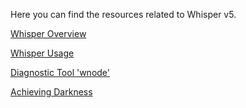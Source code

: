 Here you can find the resources related to Whisper v5.

[Whisper Overview](https://github.com/ethereum/go-ethereum/wiki/Whisper-Overview)

[Whisper Usage](https://github.com/ethereum/go-ethereum/wiki/Whisper-Usage)

[Diagnostic Tool 'wnode'](https://github.com/ethereum/go-ethereum/wiki/Diagnostic-Tool-'wnode')

[Achieving Darkness](https://github.com/ethereum/go-ethereum/wiki/Achieving-Darkness)
